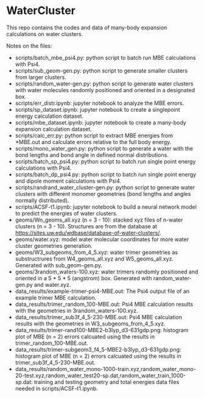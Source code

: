 # WaterCluster
This repo contains the codes and data of many-body expansion calculations on water clusters.

Notes on the files:
- scripts/batch_mbe_psi4.py: python script to batch run MBE calculations with Psi4.
- scripts/sub_geom-gen.py: python script to generate smaller clusters from larger clusters.
- scripts/random_water-gen.py: python script to generate water clusters with water molecules randomly positioned and oriented in a designated box.
- scripts/err_distr.ipynb: jupyter notebook to analyze the MBE errors.
- scripts/sp_dataset.ipynb: jupyter notebook to create a singlepoint energy calculation dataset.
- scripts/mbe_dataset.ipynb: jupyter notebook to create a many-body expansion calculation dataset.
- scripts/calc_err.py: python script to extract MBE energies from \*MBE.out and calculate errors relative to the full body energy.
- scripts/mono_water_gen.py: python script to generate a water with the bond lengths and bond angle in defined normal distributions.
- scripts/batch_sp_psi4.py: python script to batch run single point energy calculations with Psi4.
- scripts/batch_dp_psi4.py: python script to batch run single point energy and dipole moment calculations with Psi4.
- scripts/randrand_water_cluster-gen.py: python script to generate water clusters with different monomer geometries (bond lengths and angles normally distributed).
- scripts/ACSF-t1.ipynb: jupyter notebook to build a neural network model to predict the energies of water clusters.
- geoms/Wn_geoms_all.xyz (n = 3 - 10): stacked xyz files of n-water clusters (n = 3 - 10). Structures are from the database at https://sites.uw.edu/wdbase/database-of-water-clusters/.
- geoms/water.xyz: model water molecular coordinates for more water cluster geometries generation.
- geoms/W3_subgeoms_from_4_5.xyz: water trimer geometries as substructrures from W4_geoms_all.xyz and W5_geoms_all.xyz. Generated with sub_geom-gen.py.
- geoms/3random_waters-100.xyz: water trimers randomly positioned and oriented in a 5 * 5 * 5 (angstrom) box. Generated with random_water-gen.py and water.xyz.
- data_results/example-trimer-psi4-MBE.out: The Psi4 output file of an example trimer MBE calculation.
- data_results/trimer_random_100-MBE.out: Psi4 MBE calculation results with the geometries in 3random_waters-100.xyz.
- data_results/trimer_sub3f_4_5-230-MBE.out: Psi4 MBE calculation results with the geometries in W3_subgeoms_from_4_5.xyz.
- data_results/trimer-rand100-MBE2-b3lyp_d3-631gdp.png: histogram plot of MBE (n = 2) errors calcuated using the results in trimer_random_100-MBE.out.
- data_results/trimer-subgeom3_f4_5-MBE2-b3lyp_d3-631gdp.png: histogram plot of MBE (n = 2) errors calcuated using the results in trimer_sub3f_4_5-230-MBE.out.
- data_results/random_water_mono-1000-train.xyz,random_water_mono-20-test.xyz,random_water_test20-sp.dat,random_water_train_1000-sp.dat: training and testing geometry and total energies data files needed in scripts/ACSF-t1.ipynb.
